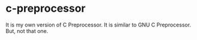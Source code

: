 # c-preprocessor
It is my own version of C Preprocessor. It is similar to GNU C Preprocessor. But, not that one.
